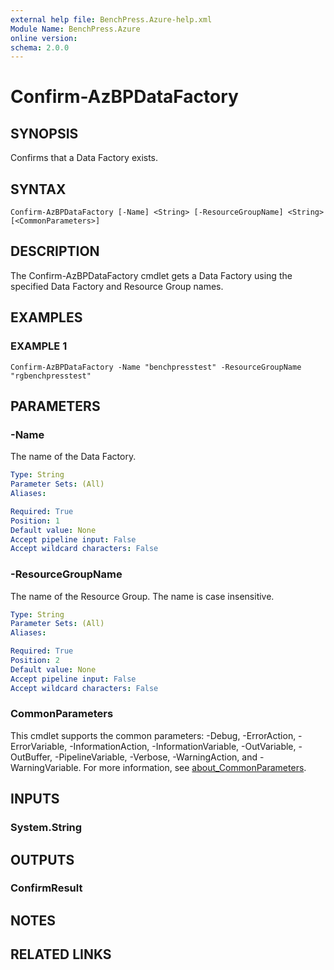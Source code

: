 ```yaml
---
external help file: BenchPress.Azure-help.xml
Module Name: BenchPress.Azure
online version:
schema: 2.0.0
---
```


# Confirm-AzBPDataFactory

## SYNOPSIS
Confirms that a Data Factory exists.

## SYNTAX

```
Confirm-AzBPDataFactory [-Name] <String> [-ResourceGroupName] <String> [<CommonParameters>]
```

## DESCRIPTION
The Confirm-AzBPDataFactory cmdlet gets a Data Factory using the specified Data Factory and
Resource Group names.

## EXAMPLES

### EXAMPLE 1
```
Confirm-AzBPDataFactory -Name "benchpresstest" -ResourceGroupName "rgbenchpresstest"
```

## PARAMETERS

### -Name
The name of the Data Factory.

```yaml
Type: String
Parameter Sets: (All)
Aliases:

Required: True
Position: 1
Default value: None
Accept pipeline input: False
Accept wildcard characters: False
```

### -ResourceGroupName
The name of the Resource Group.
The name is case insensitive.

```yaml
Type: String
Parameter Sets: (All)
Aliases:

Required: True
Position: 2
Default value: None
Accept pipeline input: False
Accept wildcard characters: False
```

### CommonParameters
This cmdlet supports the common parameters: -Debug, -ErrorAction, -ErrorVariable, -InformationAction, -InformationVariable, -OutVariable, -OutBuffer, -PipelineVariable, -Verbose, -WarningAction, and -WarningVariable. For more information, see [about_CommonParameters](http://go.microsoft.com/fwlink/?LinkID=113216).

## INPUTS

### System.String
## OUTPUTS

### ConfirmResult
## NOTES

## RELATED LINKS
